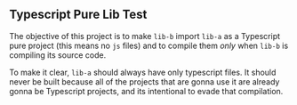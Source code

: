 ## Typescript Pure Lib Test

The objective of this project is to make `lib-b` import `lib-a` as a Typescript pure project (this means no `js` files) and to compile them *only* when `lib-b` is compiling its source code.

To make it clear, `lib-a` should always have only typescript files. It should never be built because all of the projects that are gonna use it are already gonna be Typescript projects, and its intentional to evade that compilation.
